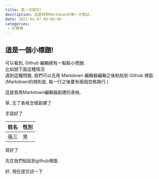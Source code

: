 ```yaml
---
title: 第一次嘗試!
description: 這是我對Markdown的第一次嘗試.
date: 2021-04-07 09:00:00
categories:
 - 計算機
---
```


## 這是一個小標題!


可以看到, Github 編輯總有一點點小問題.  
比如說下面這種情況  
遇到這種問題, 我們可以先用 Markdown 編輯器編輯之後粘貼到 Github 裡面.  
(Markdown的規則是, 每一行之後要有兩個空格換行.)

這是我用Markdown編輯器創建的表格,



草, 忘了表格怎樣創建了

手寫好了


|  姓名  | 性別 |
| --- | --- |
| 張三 | 男 |



寫好了

先在我們粘貼到github裡面.

好, 現在提交試一下

